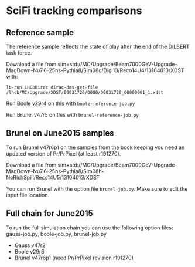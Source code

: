 SciFi tracking comparisons
==========================


Reference sample
----------------

The reference sample reflects the state of play after the
end of the DILBERT task force.

Download a file from sim+std://MC/Upgrade/Beam7000GeV-Upgrade-MagDown-Nu7.6-25ns-Pythia8/Sim08c/Digi13/Reco14U4/13104013/XDST with:

```
lb-run LHCbDirac dirac-dms-get-file /lhcb/MC/Upgrade/XDST/00031726/0000/00031726_00000001_1.xdst
```

Run Boole v29r4 on this with `boole-reference-job.py`

Run Brunel v47r5 on this with `brunel-reference-job.py`


Brunel on June2015 samples
--------------------------

To run Brunel v47r6p1 on the samples from the book keeping you
need an updated version of Pr/PrPixel (at least r191270).

Download a file from sim+std://MC/Upgrade/Beam7000GeV-Upgrade-MagDown-Nu7.6-25ns-Pythia8/Sim08h-NoRichSpill/Reco14U5/13104013/XDST

You can run Brunel with the option file `brunel-job.py`. Make
sure to edit the input file location.


Full chain for June2015
-----------------------

To run the full simulation chain you can use the following
option files: gauss-job.py, boole-job.py, brunel-job.py

* Gauss v47r2
* Boole v29r6
* Brunel v47r6p1 (need Pr/PrPixel revision r191270)

